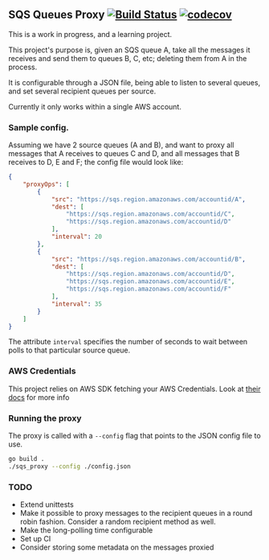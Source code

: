 ## SQS Queues Proxy [![Build Status](https://travis-ci.org/lalvarezguillen/sqs_proxy.svg?branch=master)](https://travis-ci.org/lalvarezguillen/sqs_proxy) [![codecov](https://codecov.io/gh/lalvarezguillen/sqs_proxy/branch/master/graph/badge.svg)](https://codecov.io/gh/lalvarezguillen/sqs_proxy)

This is a work in progress, and a learning project.

This project's purpose is, given an SQS queue A, take all the messages it receives and send them to queues B, C, etc; deleting them from A in the process.

It is configurable through a JSON file, being able to listen to several queues, and set several recipient queues per source.

Currently it only works within a single AWS account.


### Sample config.

Assuming we have 2 source queues (A and B), and want to proxy all messages that A receives to queues C and D, and all messages that B receives to D, E and F; the config file would look like:

```json
{
    "proxyOps": [
        {
            "src": "https://sqs.region.amazonaws.com/accountid/A",
            "dest": [
                "https://sqs.region.amazonaws.com/accountid/C",
                "https://sqs.region.amazonaws.com/accountid/D"
            ],
            "interval": 20
        },
        {
            "src": "https://sqs.region.amazonaws.com/accountid/B",
            "dest": [
                "https://sqs.region.amazonaws.com/accountid/D",
                "https://sqs.region.amazonaws.com/accountid/E",
                "https://sqs.region.amazonaws.com/accountid/F"
            ],
            "interval": 35
        }
    ]
}
```

The attribute `interval` specifies the number of seconds to wait between polls to that particular source queue.

### AWS Credentials

This project relies on AWS SDK fetching your AWS Credentials. Look at [their docs](https://github.com/aws/aws-sdk-go) for more info


### Running the proxy

The proxy is called with a `--config`  flag that  points to the JSON config file to use.

```bash
go build .
./sqs_proxy --config ./config.json
```

### TODO

* Extend unittests
* Make it possible to proxy messages to the recipient queues in a round robin fashion. Consider a random recipient method as well.
* Make the long-polling time configurable
* Set up CI
* Consider storing some metadata on the messages proxied